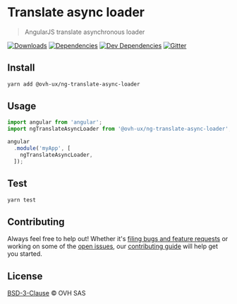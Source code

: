 # Translate async loader

> AngularJS translate asynchronous loader

[![Downloads](https://badgen.net/npm/dt/@ovh-ux/ng-translate-async-loader)](https://npmjs.com/package/@ovh-ux/ng-translate-async-loader) [![Dependencies](https://badgen.net/david/dep/ovh-ux/ng-translate-async-loader)](https://npmjs.com/package/@ovh-ux/ng-translate-async-loader?activeTab=dependencies) [![Dev Dependencies](https://badgen.net/david/dev/ovh-ux/ng-translate-async-loader)](https://npmjs.com/package/@ovh-ux/ng-translate-async-loader?activeTab=dependencies) [![Gitter](https://badgen.net/badge/gitter/ovh-ux/blue?icon=gitter)](https://gitter.im/ovh/ux)

## Install

```sh
yarn add @ovh-ux/ng-translate-async-loader
```

## Usage

```js
import angular from 'angular';
import ngTranslateAsyncLoader from '@ovh-ux/ng-translate-async-loader';

angular
  .module('myApp', [
    ngTranslateAsyncLoader,
  ]);
```

## Test

```sh
yarn test
```

## Contributing

Always feel free to help out! Whether it's [filing bugs and feature requests](https://github.com/ovh-ux/ng-translate-async-loader/issues/new) or working on some of the [open issues](https://github.com/ovh-ux/ng-translate-async-loader/issues), our [contributing guide](CONTRIBUTING.md) will help get you started.

## License

[BSD-3-Clause](LICENSE) © OVH SAS
